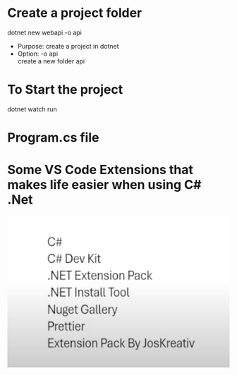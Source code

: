 # Create a project folder
dotnet new webapi -o api 

- Purpose: create a project in dotnet
- Option: -o api   
  create a new folder api 



# To Start the project
dotnet watch run

# Program.cs file

# Some VS Code Extensions that makes life easier when using C# .Net
![alt text](image.png)

